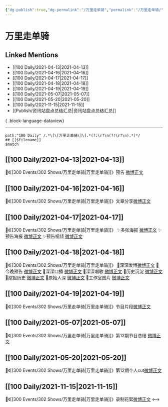 ```yaml
---
{"dg-publish":true,"dg-permalink":"/万里走单骑","permalink":"/万里走单骑/","created":"2022-12-23T11:23:20.000+08:00","updated":"2023-04-10T16:35:02.000+08:00"}
---
```


# 万里走单骑

## Linked Mentions
- [[100 Daily/2021-04-13\|2021-04-13]]
- [[100 Daily/2021-04-16\|2021-04-16]]
- [[100 Daily/2021-04-17\|2021-04-17]]
- [[100 Daily/2021-04-18\|2021-04-18]]
- [[100 Daily/2021-04-19\|2021-04-19]]
- [[100 Daily/2021-05-07\|2021-05-07]]
- [[100 Daily/2021-05-20\|2021-05-20]]
- [[100 Daily/2021-11-15\|2021-11-15]]
- [[Publish/资讯站盘点总结汇总\|资讯站盘点总结汇总]]

{ .block-language-dataview}

---

```expander
path:"100 Daily" /.*\[\[万里走单骑\]\].*(?:\r?\n(?!\r?\n).*)*/
## [[$filename]]
$match
```
## [[100 Daily/2021-04-13\|2021-04-13]]
🌟《[[300 Events/302 Shows/万里走单骑\|万里走单骑]]》预告 [微博正文](https://weibo.com/6466290670/KaHInamOg)
## [[100 Daily/2021-04-16\|2021-04-16]]
🌟《[[300 Events/302 Shows/万里走单骑\|万里走单骑]]》文章分享[微博正文](https://m.weibo.cn/6466290670/4626722773011189)

## [[100 Daily/2021-04-17\|2021-04-17]]
🌟《[[300 Events/302 Shows/万里走单骑\|万里走单骑]]》
✨多张海报 [微博正文](https://m.weibo.cn/6466290670/4626947772515010)
✨预告海报 [微博正文](https://m.weibo.cn/6466290670/4626983210976004)
✨预告视频 [微博正文](https://m.weibo.cn/6466290670/4627103473208905)
## [[100 Daily/2021-04-18\|2021-04-18]]
🌟《[[300 Events/302 Shows/万里走单骑\|万里走单骑]]》
🌿深深发博[微博正文](https://m.weibo.cn/6466290670/4627474656795363)
🌿今晚预告 [微博正文](https://m.weibo.cn/6466290670/4627326640326879)
🌿深深口播 [微博正文](https://m.weibo.cn/6466290670/4627401504195176)
🌿深深唱歌 [微博正文](https://m.weibo.cn/6466290670/4627448190470501)
🌿历史沉淀 [微博正文](https://m.weibo.cn/6466290670/4627451269350259)
🌿挖掘历史 [微博正文](https://m.weibo.cn/6466290670/4627452460796237)
🌿原始人深 [微博正文](https://m.weibo.cn/6466290670/4627458261517769)
🌿工作室图片 [微博正文](https://m.weibo.cn/6466290670/4627476775440147)

## [[100 Daily/2021-04-19\|2021-04-19]]
🌟《[[300 Events/302 Shows/万里走单骑\|万里走单骑]]》节目片段[微博正文](https://m.weibo.cn/6466290670/4627675296302703)
## [[100 Daily/2021-05-07\|2021-05-07]]
🌟《[[300 Events/302 Shows/万里走单骑\|万里走单骑]]》第12期节目总结 [微博正文](https://m.weibo.cn/6466290670/4634195861701403)
## [[100 Daily/2021-05-20\|2021-05-20]]
💫《[[300 Events/302 Shows/万里走单骑\|万里走单骑]]》第12期个人cut[微博正文](https://m.weibo.cn/6466290670/4638878675767143)
## [[100 Daily/2021-11-15\|2021-11-15]]
💎《[[300 Events/302 Shows/万里走单骑\|万里走单骑]]》录制花絮[微博正文](https://m.weibo.cn/6466290670/4703786062840187)
<-->